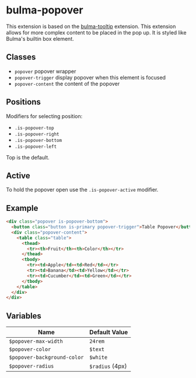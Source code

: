 bulma-popover
=============

This extension is based on the [bulma-tooltip] extension. This extension
allows for more complex content to be placed in the pop up. It is styled like
Bulma's builtin box element.

[bulma-tooltip]: https://github.com/Wikiki/bulma-tooltip


Classes
-------

- `popover` popover wrapper
- `popover-trigger` display popover when this element is focused
- `popover-content` the content of the popover


Positions
---------

Modifiers for selecting position:

- `.is-popover-top`
- `.is-popover-right`
- `.is-popover-bottom`
- `.is-popover-left`

Top is the default.


Active
------

To hold the popover open use the `.is-popover-active` modifier.


Example
-------

```html
<div class="popover is-popover-bottom">
  <button class="button is-primary popover-trigger">Table Popover</button>
  <div class="popover-content">
    <table class="table">
      <thead>
        <tr><th>Fruit</th><th>Color</th></tr>
      </thead>
      <tbody>
        <tr><td>Apple</td><td>Red</td></tr>
        <tr><td>Banana</td><td>Yellow</td></tr>
        <tr><td>Cucumber</td><td>Green</td></tr>
      </tbody>
    </table>
  </div>
</div>
```


Variables
---------

Name | Default Value
------------ | -------------
`$popover-max-width` | `24rem`
`$popover-color` | `$text`
`$popover-background-color` | `$white`
`$popover-radius` | `$radius` (4px)
